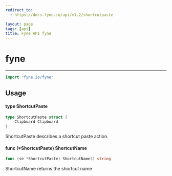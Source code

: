 ```yaml
---
redirect_to:
  - https://docs.fyne.io/api/v1.2/shortcutpaste

layout: page
tags: [api]
title: Fyne API fyne
---
```



# fyne
---
```go
import "fyne.io/fyne"
```

## Usage

#### type ShortcutPaste

```go
type ShortcutPaste struct {
	Clipboard Clipboard
}
```

ShortcutPaste describes a shortcut paste action.

#### func (*ShortcutPaste) ShortcutName

```go
func (se *ShortcutPaste) ShortcutName() string
```
ShortcutName returns the shortcut name
